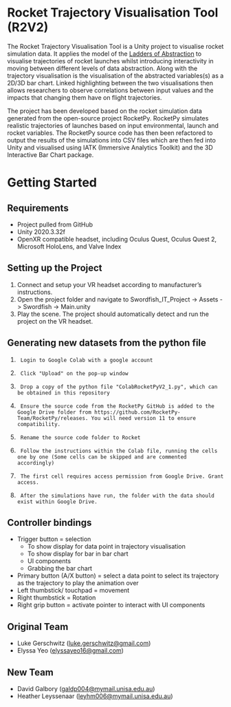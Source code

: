 # Rocket Trajectory Visualisation Tool (R2V2)
The Rocket Trajectory Visualisation Tool is a Unity project to visualise rocket simulation data. It applies the model of the [Ladders of Abstraction](http://worrydream.com/LadderOfAbstraction/) to visualise trajectories of rocket launches whilst introducing interactivity in moving between different levels of data abstraction. Along with the trajectory visualisation is the visualisation of the abstracted variables(s) as a 2D/3D bar chart. Linked highlighting between the two visualisations then allows researchers to observe correlations between input values and the impacts that changing them have on flight trajectories.

The project has been developed based on the rocket simulation data generated from the open-source project RocketPy. RocketPy simulates realistic trajectories of launches based on input environmental, launch and rocket variables. The RocketPy source code has then been refactored to output the results of the simulations into CSV files which are then fed into Unity and visualised using IATK (Immersive Analytics Toolkit) and the 3D Interactive Bar Chart package.

# Getting Started
## Requirements
 - Project pulled from GitHub 
 - Unity 2020.3.32f 
 - OpenXR compatible headset, including Oculus Quest, Oculus Quest 2, Microsoft HoloLens,  and Valve Index

## Setting up the Project
1.	Connect and setup your VR headset according to manufacturer’s instructions. 
2.	Open the project folder and navigate to Swordfish_IT_Project -> Assets -> Swordfish -> Main.unity
3.	Play the scene. The project should automatically detect and run the project on the VR headset. 

## Generating new datasets from the python file
1.      Login to Google Colab with a google account
2.      Click "Upload" on the pop-up window
3.      Drop a copy of the python file "ColabRocketPyV2_1.py", which can be obtained in this repository
4.      Ensure the source code from the RocketPy GitHub is added to the Google Drive folder from https://github.com/RocketPy-Team/RocketPy/releases. You will need version 11 to ensure compatibility.
5.      Rename the source code folder to Rocket
6.      Follow the instructions within the Colab file, running the cells one by one (Some cells can be skipped and are commented accordingly)
7.      The first cell requires access permission from Google Drive. Grant access. 
8.      After the simulations have run, the folder with the data should exist within Google Drive.
	

## Controller bindings
 - Trigger button = selection  
	 - To show display for data point in trajectory visualisation
	 - To show display for bar in bar chart
	 - UI components
	 - Grabbing the bar chart 
 - Primary button (A/X button) = select a data point to select its trajectory as the trajectory to play the animation over 
 - Left thumbstick/ touchpad = movement  
 - Right thumbstick = Rotation
 - Right grip button = activate pointer to interact with UI components

## Original Team
- Luke Gerschwitz (luke.gerschwitz@gmail.com)
- Elyssa Yeo (elyssayeo16@gmail.com)

## New Team
 - David Galbory (galdp004@mymail.unisa.edu.au)
 - Heather Leyssenaar (leyhm006@mymail.unisa.edu.au)
